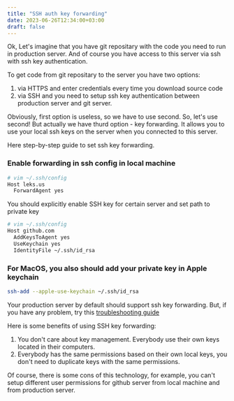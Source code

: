 ```yaml
---
title: "SSH auth key forwarding"
date: 2023-06-26T12:34:00+03:00
draft: false
---
```


Ok, Let's imagine that you have git repositary with the code you need to run in production server. And of course you have access to this server via ssh with ssh key authentication. 

To get code from git repositary to the server you have two options:
1) via HTTPS and enter credentials every time you download source code
2) via SSH and you need to setup ssh key authentication between production server and git server.

Obviously, first option is useless, so we have to use second. So, let's use second! But actually we have thurd option - key forwarding. It allows you to use your local ssh keys on the server when you connected to this server. 

Here step-by-step guide to set ssh key forwarding.

### Enable forwarding in ssh config in local machine

```bash
# vim ~/.ssh/config
Host leks.us
  ForwardAgent yes
```

You should explicitly enable SSH key for certain server and set path to private key
```bash
# vim ~/.ssh/config
Host github.com
  AddKeysToAgent yes
  UseKeychain yes
  IdentityFile ~/.ssh/id_rsa
```

### For MacOS, you also should add your private key in Apple keychain
```bash
ssh-add --apple-use-keychain ~/.ssh/id_rsa
```

Your production server by default should support ssh key forwarding. But, if you have any problem, try this [troubleshooting guide](https://docs.github.com/en/authentication/connecting-to-github-with-ssh/using-ssh-agent-forwarding#troubleshooting-ssh-agent-forwarding)

Here is some benefits of using SSH key forwarding:
1) You don't care about key management. Everybody use their own keys located in their computers.
2) Everybody has the same permissions based on their own local keys, you don't need to duplicate keys with the same permissions.

Of course,  there is some cons of this technology, for example, you can't setup different user permissions for github server from local machine and from production server.